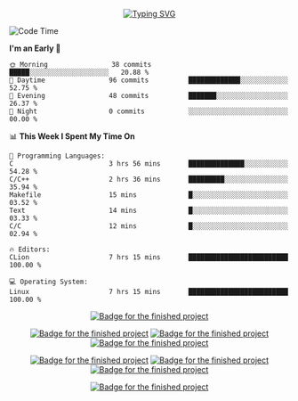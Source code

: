 <p align="center">
<a href="https://git.io/typing-svg"><img src="https://readme-typing-svg.demolab.com?font=Fira+Code&weight=500&size=30&pause=1000&color=F718C9&center=true&vCenter=true&width=435&lines=Hi+!+I'm+maximart" alt="Typing SVG" /></a>
</p>

<!--START_SECTION:waka-->
![Code Time](http://img.shields.io/badge/Code%20Time-164%20hrs%207%20mins-blue)

**I'm an Early 🐤** 

```text
🌞 Morning                38 commits          █████░░░░░░░░░░░░░░░░░░░░   20.88 % 
🌆 Daytime                96 commits          █████████████░░░░░░░░░░░░   52.75 % 
🌃 Evening                48 commits          ███████░░░░░░░░░░░░░░░░░░   26.37 % 
🌙 Night                  0 commits           ░░░░░░░░░░░░░░░░░░░░░░░░░   00.00 % 
```


📊 **This Week I Spent My Time On** 

```text
💬 Programming Languages: 
C                        3 hrs 56 mins       ██████████████░░░░░░░░░░░   54.28 % 
C/C++                    2 hrs 36 mins       █████████░░░░░░░░░░░░░░░░   35.94 % 
Makefile                 15 mins             █░░░░░░░░░░░░░░░░░░░░░░░░   03.52 % 
Text                     14 mins             █░░░░░░░░░░░░░░░░░░░░░░░░   03.33 % 
C/C                      12 mins             █░░░░░░░░░░░░░░░░░░░░░░░░   02.94 % 

🔥 Editors: 
CLion                    7 hrs 15 mins       █████████████████████████   100.00 % 

💻 Operating System: 
Linux                    7 hrs 15 mins       █████████████████████████   100.00 % 
```


<!--END_SECTION:waka-->
<p align="center">
<a href="https://github.com/Manomania/libft"><img src="https://raw.githubusercontent.com/ayogun/42-project-badges/refs/heads/main/badges/libftm.png" alt="Badge for the finished project" /></a>
</p>
<p align="center">
<a href="https://github.com/Manomania/ft_printf"><img src="https://raw.githubusercontent.com/ayogun/42-project-badges/refs/heads/main/badges/ft_printfm.png" alt="Badge for the finished project" /></a>
<a href="https://github.com/Manomania/Get_next_line"><img src="https://raw.githubusercontent.com/ayogun/42-project-badges/refs/heads/main/badges/get_next_linem.png" alt="Badge for the finished project" /></a>
<a href="https://github.com/Manomania/Born2beroot"><img src="https://raw.githubusercontent.com/ayogun/42-project-badges/refs/heads/main/badges/born2beroote.png" alt="Badge for the finished project" /></a>
</p>
<p align="center">
<a href="https://github.com/Manomania/minitalk"><img src="https://raw.githubusercontent.com/ayogun/42-project-badges/refs/heads/main/badges/minitalkm.png" alt="Badge for the finished project" /></a>
<a href="https://github.com/Manomania/push_swap"><img src="https://raw.githubusercontent.com/ayogun/42-project-badges/refs/heads/main/badges/push_swapm.png" alt="Badge for the finished project" /></a>
<a href="https://github.com/Manomania/so_long"><img src="https://raw.githubusercontent.com/ayogun/42-project-badges/refs/heads/main/badges/so_longm.png" alt="Badge for the finished project" /></a>
</p>
<p align="center">
<a href="https://github.com/Manomania/philosopher"><img src="https://raw.githubusercontent.com/ayogun/42-project-badges/refs/heads/main/badges/philosopherse.png" alt="Badge for the finished project" /></a>
</p>

